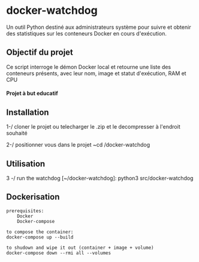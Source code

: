 # docker-watchdog
 Un outil Python destiné aux administrateurs système pour suivre et obtenir des statistiques 
sur les conteneurs Docker en cours d'exécution.

 ## Objectif du projet
 Ce script interroge le démon Docker local et retourne une liste des conteneurs présents, 
avec leur nom, image et statut d'exécution, RAM et CPU

  #### Projet à but educatif

  ## Installation
  
  1-/ cloner le projet 
  ou telecharger le .zip et le decompresser à l'endroit souhaité 
 
  2-/ positionner vous dans le projet 
  ~cd /docker-watchdog

   ## Utilisation

  3 -/ run the watchdog
[~/docker-watchdog]: python3 src/docker-watchdog

   ## Dockerisation
    prerequisites: 
        Docker
        Docker-compose

    to compose the container:
    docker-compose up --build

    to shudown and wipe it out (container + image + volume)
    docker-compose down --rmi all --volumes


